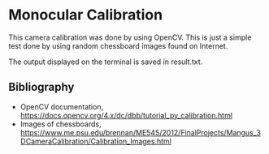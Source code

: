 # Monocular Calibration

This camera calibration was done by using OpenCV. This is just a simple test done by using random chessboard images found on Internet.

The output displayed on the terminal is saved in result.txt.


## Bibliography

- OpenCV documentation, https://docs.opencv.org/4.x/dc/dbb/tutorial_py_calibration.html
- Images of chessboards, https://www.me.psu.edu/brennan/ME545/2012/FinalProjects/Mangus_3DCameraCalibration/Calibration_Images.html
